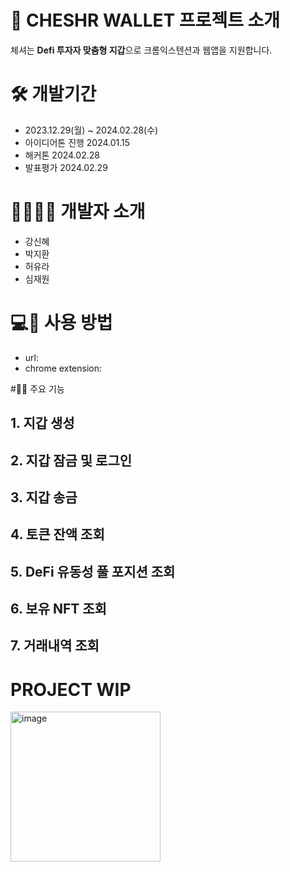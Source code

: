 # 🔮 CHESHR WALLET 프로젝트 소개

체셔는 **Defi 투자자 맞춤형 지갑**으로 크롬익스텐션과 웹앱을 지원합니다.

# 🛠 개발기간
+ 2023.12.29(월) ~ 2024.02.28(수)
+ 아이디어톤 진행 2024.01.15
+ 해커톤 2024.02.28
+ 발표평가 2024.02.29

# 👩‍💻👨‍💻 개발자 소개
+ 강신혜
+ 박지환
+ 허유라
+ 심재원

# 💻📱 사용 방법
+ url: 
+ chrome extension:

#🔐💎 주요 기능

## 1. 지갑 생성
## 2. 지갑 잠금 및 로그인
## 3. 지갑 송금
## 4. 토큰 잔액 조회
## 5. DeFi 유동성 풀 포지션 조회
## 6. 보유 NFT 조회
## 7. 거래내역 조회

# PROJECT WIP

<img width="240" alt="image" src="https://github.com/T3AMARTISAN/dex-wallet/assets/122417190/05fb31de-c3f3-44c7-8701-5e30a65a2af0">
